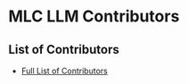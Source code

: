 MLC LLM Contributors
====================


## List of Contributors
- [Full List of Contributors](https://github.com/mlc-ai/mlc-llm/graphs/contributors)
